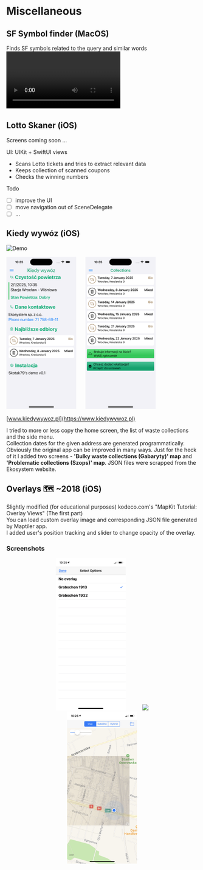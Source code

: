 # Miscellaneous

## SF Symbol finder (MacOS)
Finds SF symbols related to the query and similar words
![Demo](Images/sf.mov)

## Lotto Skaner (iOS)

Screens coming soon ...

UI: UIKit + SwiftUI views
- Scans Lotto tickets and tries to extract relevant data
- Keeps collection of scanned coupons
- Checks the winning numbers

Todo
- [ ] improve the UI
- [ ] move navigation out of SceneDelegate
- [ ] ... 

## Kiedy wywóz (iOS)
![Demo](Images/Kiedy_wywoz2.gif)</br>
<div>
<img src="Images/KiedyWywoz_home.png" height="400"/>
<img src="Images/KiedyWywoz_list.png" height="400" hspace="20"/>
</div>

[www.kiedywywoz.pl](https://www.kiedywywoz.pl)

I tried to more or less copy the home screen, the list of waste collections and the side menu.<br> 
Collection dates for the given address are generated programmatically.<br>
Obviously the original app can be improved in many ways. Just for the heck of it I added two screens - **'Bulky waste collections (Gabaryty)' map** and **'Problematic collections (Szops)' map**. JSON files were scrapped from the Ekosystem website.

## Overlays 🗺 ~2018 (iOS)

Slightly modified (for educational purposes) kodeco.com's "MapKit Tutorial: Overlay Views" (The first part) <br>
You can load custom overlay image and corresponding JSON file generated by Maptiler app. <br>
I added user's position tracking and slider to change opacity of the overlay. <br>
### Screenshots
<div align="center">
<img src="Images/overlays_01.png" height="400" hspace="20" />
<img src="Images/overlays_02.png" height="400" hspace="20"/>
<img src="Images/overlays_03.png" height="400" hspace="20"/>
</div>
